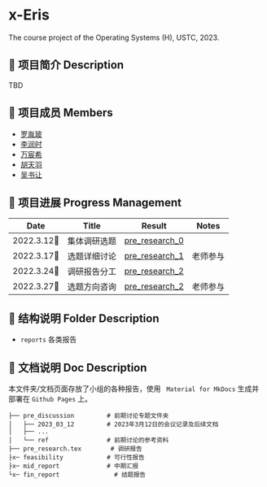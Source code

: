 # x-Eris
The course project of the Operating Systems (H), USTC, 2023.

## 📄 项目简介 Description
TBD

## 👤 项目成员 Members
* [罗胤玻](https://github.com/origami-b) 
* [李润时](https://github.com/stflrs)
* [万宸希](https://github.com/vvcvv-as) 
* [胡天羽](https://github.com/tyrionhu) 
* [吴书让](https://github.com/odeinjul)

## 📅 项目进展 Progress Management
|    Date    |         Title         |                            Result                            |    Notes     |
| :--------: | :-------------------: | :----------------------------------------------------------: | :----------: |
| 2022.3.12🌃 | 集体调研选题 | [pre_research_0](/reports/pre_discussion/2023_03_17/meeting.md) |              |
| 2022.3.17🌃 | 选题详细讨论 | [pre_research_1](/reports/pre_discussion/2023_03_17/meeting.md) |  老师参与     |
| 2022.3.24🌃 | 调研报告分工 | [pre_research_2](/reports/pre_discussion/2023_03_24/meeting.md) |              |
| 2022.3.27🌆 | 选题方向咨询 | [pre_research_2](/reports/pre_discussion/2023_03_24/meeting.md) |  老师参与     |

## 📂 结构说明 Folder Description
* ```reports``` 各类报告

## 📒 文档说明 Doc Description
本文件夹/文档页面存放了小组的各种报告，使用 ``` Material for MkDocs``` 生成并部署在 ```Github Pages``` 上。
```
├── pre_discussion         # 前期讨论专题文件夹
│   ├── 2023_03_12         # 2023年3月12日的会议记录及后续文档
│   ├── ...
│   └── ref                # 前期讨论的参考资料
├── pre_research.tex        # 调研报告
├x─ feasibility            # 可行性报告
├x─ mid_report             # 中期汇报
└x─ fin_report               # 结题报告
```
